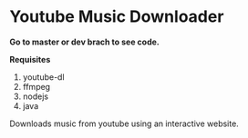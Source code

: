 # Youtube Music Downloader

**Go to master or dev brach to see code.**

**Requisites**
1) youtube-dl
2) ffmpeg
3) nodejs
4) java

Downloads music from youtube using an interactive website.
